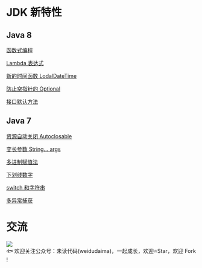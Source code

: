 # JDK 新特性

## Java 8  
[函数式编程](https://github.com/niumoo/jdk-feature/blob/master/jdk-feature-8/src/main/java/net/codingme/feature/jdk8/Jdk8Function.java)

[Lambda 表达式](https://github.com/niumoo/jdk-feature/blob/master/jdk-feature-8/src/main/java/net/codingme/feature/jdk8/Jdk8Lambda.java)

[新的时间函数 LodalDateTime](https://github.com/niumoo/jdk-feature/blob/master/jdk-feature-8/src/main/java/net/codingme/feature/jdk8/Jdk8LocalDateTime.java)

[防止空指针的 Optional](https://github.com/niumoo/jdk-feature/blob/master/jdk-feature-8/src/main/java/net/codingme/feature/jdk8/Jdk8Optional.java)

[接口默认方法](https://github.com/niumoo/jdk-feature/blob/master/jdk-feature-8/src/main/java/net/codingme/feature/jdk8/Jdk8Interface.java)

## Java 7 
[资源自动关闭 Autoclosable](https://github.com/niumoo/jdk-feature/blob/master/jdk-feature-7/src/net/codingme/feature/jdk7/AutoCloseThrow.java)

[变长参数 String... args](https://github.com/niumoo/jdk-feature/blob/master/jdk-feature-7/src/net/codingme/feature/jdk7/AutoParams.java)

[多进制赋值法](https://github.com/niumoo/jdk-feature/blob/master/jdk-feature-7/src/net/codingme/feature/jdk7/Binary.java)

[下划线数字](https://github.com/niumoo/jdk-feature/blob/master/jdk-feature-7/src/net/codingme/feature/jdk7/NumberLine.java)

[switch 和字符串](https://github.com/niumoo/jdk-feature/blob/master/jdk-feature-7/src/net/codingme/feature/jdk7/SwitchWithString.java)

[多异常捕获 ](https://github.com/niumoo/jdk-feature/blob/master/jdk-feature-7/src/net/codingme/feature/jdk7/TryCatchMany.java)

# 交流
![](https://user-images.githubusercontent.com/26371673/69558482-46eab080-0fe3-11ea-8fa7-d9d824b7bed4.jpg)  
🐟 欢迎关注公众号：未读代码(weidudaima)，一起成长，欢迎⭐Star️，欢迎 Fork !